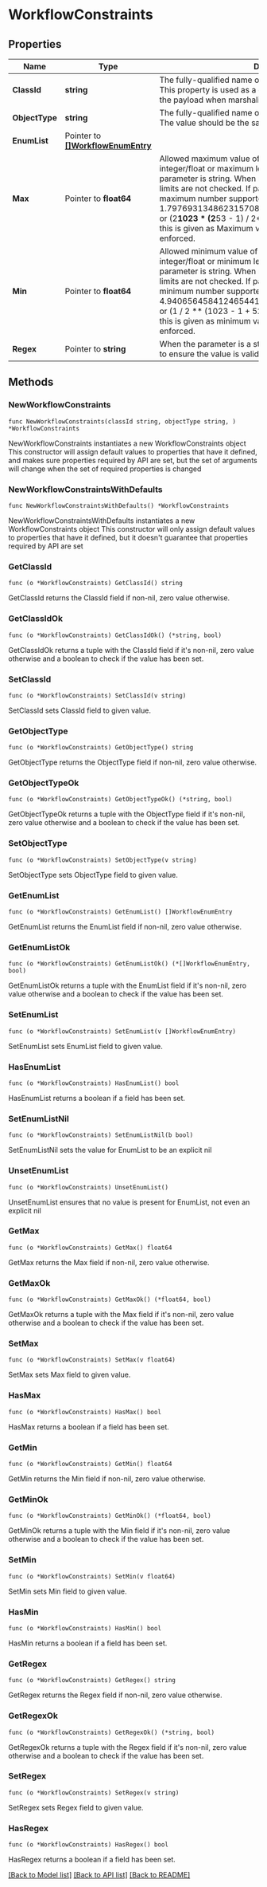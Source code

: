 # WorkflowConstraints

## Properties

Name | Type | Description | Notes
------------ | ------------- | ------------- | -------------
**ClassId** | **string** | The fully-qualified name of the instantiated, concrete type. This property is used as a discriminator to identify the type of the payload when marshaling and unmarshaling data. | [default to "workflow.Constraints"]
**ObjectType** | **string** | The fully-qualified name of the instantiated, concrete type. The value should be the same as the &#39;ClassId&#39; property. | [default to "workflow.Constraints"]
**EnumList** | Pointer to [**[]WorkflowEnumEntry**](WorkflowEnumEntry.md) |  | [optional] 
**Max** | Pointer to **float64** | Allowed maximum value of the parameter if parameter is integer/float or maximum length of the parameter if the parameter is string. When max and min are set to 0, then the limits are not checked. If parameter is integer/float, then maximum number supported is 1.797693134862315708145274237317043567981e+308 or (2**1023 * (2**53 - 1) / 2**52). When a number bigger than this is given as Maximum value, the constraints will not be enforced. | [optional] 
**Min** | Pointer to **float64** | Allowed minimum value of the parameter if parameter is integer/float or minimum length of the parameter if the parameter is string. When max and min are set to 0, then the limits are not checked. If parameter is integer/float, then minimum number supported is 4.940656458412465441765687928682213723651e-324 or (1 / 2 ** (1023 - 1 + 52)). When a number smaller than this is given as minimum value, the constraints will not be enforced. | [optional] 
**Regex** | Pointer to **string** | When the parameter is a string this regular expression is used to ensure the value is valid. | [optional] 

## Methods

### NewWorkflowConstraints

`func NewWorkflowConstraints(classId string, objectType string, ) *WorkflowConstraints`

NewWorkflowConstraints instantiates a new WorkflowConstraints object
This constructor will assign default values to properties that have it defined,
and makes sure properties required by API are set, but the set of arguments
will change when the set of required properties is changed

### NewWorkflowConstraintsWithDefaults

`func NewWorkflowConstraintsWithDefaults() *WorkflowConstraints`

NewWorkflowConstraintsWithDefaults instantiates a new WorkflowConstraints object
This constructor will only assign default values to properties that have it defined,
but it doesn't guarantee that properties required by API are set

### GetClassId

`func (o *WorkflowConstraints) GetClassId() string`

GetClassId returns the ClassId field if non-nil, zero value otherwise.

### GetClassIdOk

`func (o *WorkflowConstraints) GetClassIdOk() (*string, bool)`

GetClassIdOk returns a tuple with the ClassId field if it's non-nil, zero value otherwise
and a boolean to check if the value has been set.

### SetClassId

`func (o *WorkflowConstraints) SetClassId(v string)`

SetClassId sets ClassId field to given value.


### GetObjectType

`func (o *WorkflowConstraints) GetObjectType() string`

GetObjectType returns the ObjectType field if non-nil, zero value otherwise.

### GetObjectTypeOk

`func (o *WorkflowConstraints) GetObjectTypeOk() (*string, bool)`

GetObjectTypeOk returns a tuple with the ObjectType field if it's non-nil, zero value otherwise
and a boolean to check if the value has been set.

### SetObjectType

`func (o *WorkflowConstraints) SetObjectType(v string)`

SetObjectType sets ObjectType field to given value.


### GetEnumList

`func (o *WorkflowConstraints) GetEnumList() []WorkflowEnumEntry`

GetEnumList returns the EnumList field if non-nil, zero value otherwise.

### GetEnumListOk

`func (o *WorkflowConstraints) GetEnumListOk() (*[]WorkflowEnumEntry, bool)`

GetEnumListOk returns a tuple with the EnumList field if it's non-nil, zero value otherwise
and a boolean to check if the value has been set.

### SetEnumList

`func (o *WorkflowConstraints) SetEnumList(v []WorkflowEnumEntry)`

SetEnumList sets EnumList field to given value.

### HasEnumList

`func (o *WorkflowConstraints) HasEnumList() bool`

HasEnumList returns a boolean if a field has been set.

### SetEnumListNil

`func (o *WorkflowConstraints) SetEnumListNil(b bool)`

 SetEnumListNil sets the value for EnumList to be an explicit nil

### UnsetEnumList
`func (o *WorkflowConstraints) UnsetEnumList()`

UnsetEnumList ensures that no value is present for EnumList, not even an explicit nil
### GetMax

`func (o *WorkflowConstraints) GetMax() float64`

GetMax returns the Max field if non-nil, zero value otherwise.

### GetMaxOk

`func (o *WorkflowConstraints) GetMaxOk() (*float64, bool)`

GetMaxOk returns a tuple with the Max field if it's non-nil, zero value otherwise
and a boolean to check if the value has been set.

### SetMax

`func (o *WorkflowConstraints) SetMax(v float64)`

SetMax sets Max field to given value.

### HasMax

`func (o *WorkflowConstraints) HasMax() bool`

HasMax returns a boolean if a field has been set.

### GetMin

`func (o *WorkflowConstraints) GetMin() float64`

GetMin returns the Min field if non-nil, zero value otherwise.

### GetMinOk

`func (o *WorkflowConstraints) GetMinOk() (*float64, bool)`

GetMinOk returns a tuple with the Min field if it's non-nil, zero value otherwise
and a boolean to check if the value has been set.

### SetMin

`func (o *WorkflowConstraints) SetMin(v float64)`

SetMin sets Min field to given value.

### HasMin

`func (o *WorkflowConstraints) HasMin() bool`

HasMin returns a boolean if a field has been set.

### GetRegex

`func (o *WorkflowConstraints) GetRegex() string`

GetRegex returns the Regex field if non-nil, zero value otherwise.

### GetRegexOk

`func (o *WorkflowConstraints) GetRegexOk() (*string, bool)`

GetRegexOk returns a tuple with the Regex field if it's non-nil, zero value otherwise
and a boolean to check if the value has been set.

### SetRegex

`func (o *WorkflowConstraints) SetRegex(v string)`

SetRegex sets Regex field to given value.

### HasRegex

`func (o *WorkflowConstraints) HasRegex() bool`

HasRegex returns a boolean if a field has been set.


[[Back to Model list]](../README.md#documentation-for-models) [[Back to API list]](../README.md#documentation-for-api-endpoints) [[Back to README]](../README.md)


